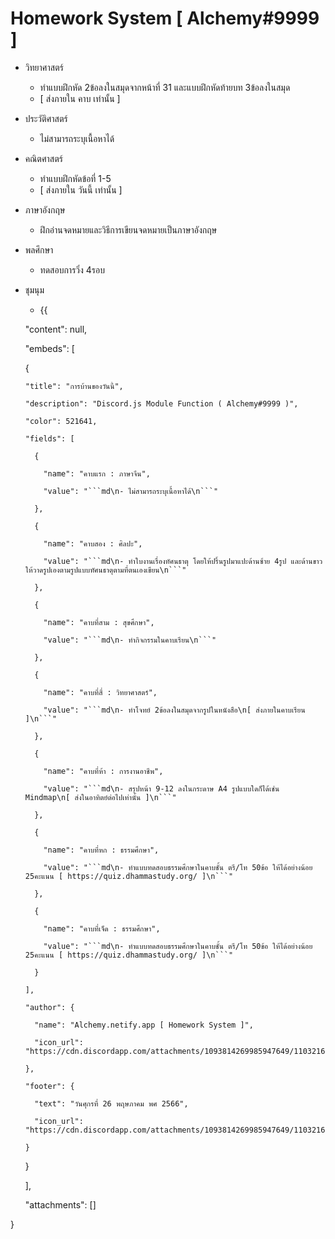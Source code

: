 # Homework System [ Alchemy#9999 ]

- วิทยาศาสตร์
  - ทำแบบฝึกหัด 2ข้อลงในสมุดจากหน้าที่ 31 และแบบฝึกหัดท้ายบท 3ข้อลงในสมุด
  + [ ส่งภายใน คาบ เท่านั้น ]
- ประวัติศาสตร์
  - ไม่สามารถระบุเนื้อหาได้


- คณิตศาสตร์
  - ทำแบบฝึกหัดข้อที่ 1-5
  + [ ส่งภายใน วันนี้ เท่านั้น ]
- ภาษาอังกฤษ
  - ฝึกอ่านจดหมายและวิธีการเขียนจดหมายเป็นภาษาอังกฤษ
- พลศึกษา
  - ทดสอบการวิ่ง 4รอบ
- ชุมนุม
  - {{

  "content": null,

  "embeds": [

    {

      "title": "การบ้านของวันนี้",

      "description": "Discord.js Module Function ( Alchemy#9999 )",

      "color": 521641,

      "fields": [

        {

          "name": "คาบแรก : ภาษาจีน",

          "value": "```md\n- ไม่สามารถระบุเนื้อหาได้\n```"

        },

        {

          "name": "คาบสอง : ศิลปะ",

          "value": "```md\n- ทำใบงานเรื่องทัศนธาตุ โดยให้ปริ้นรูปมาแปะด้านซ้าย 4รูป และด้านขาวให้วาดรูปเองตามรูปแบบทัศนธาตุตามที่ตนเองเขียน\n```"

        },

        {

          "name": "คาบที่สาม : สุขศึกษา",

          "value": "```md\n- ทำกิจกรรมในคาบเรียน\n```"

        },

        {

          "name": "คาบที่สี่ : วิทยาศาสตร์",

          "value": "```md\n- ทำโจทย์ 2ข้อลงในสมุดจากรูปในหนังสือ\n[ ส่งภายในคาบเรียน ]\n```"

        },

        {

          "name": "คาบที่ห้า : การงานอาชีพ",

          "value": "```md\n- สรุปหน้า 9-12 ลงในกระดาษ A4 รูปแบบใดก็ได้เช่น Mindmap\n[ ส่งในอาทิตย์ต่อไปเท่านั้น ]\n```"

        },

        {

          "name": "คาบที่หก : ธรรมศึกษา",

          "value": "```md\n- ทำแบบทดสอบธรรมศึกษาในคาบชั้น ตรี/โท 50ข้อ ให้ได้อย่างน้อย 25คะแนน [ https://quiz.dhammastudy.org/ ]\n```"

        },

        {

          "name": "คาบที่เจ็ด : ธรรมศึกษา",

          "value": "```md\n- ทำแบบทดสอบธรรมศึกษาในคาบชั้น ตรี/โท 50ข้อ ให้ได้อย่างน้อย 25คะแนน [ https://quiz.dhammastudy.org/ ]\n```"

        }

      ],

      "author": {

        "name": "Alchemy.netify.app [ Homework System ]",

        "icon_url": "https://cdn.discordapp.com/attachments/1093814269985947649/1103216098356232222/Alchemy.png"

      },

      "footer": {

        "text": "วันศุกรที่ 26 พฤษภาคม พศ 2566",

        "icon_url": "https://cdn.discordapp.com/attachments/1093814269985947649/1103216098356232222/Alchemy.png"

      }

    }

  ],

  "attachments": []

}
